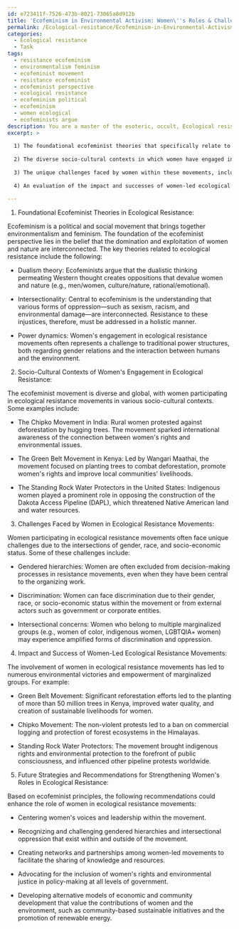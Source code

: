 ```yaml
---
id: e723411f-7526-473b-8021-73065a8d912b
title: 'Ecofeminism in Environmental Activism: Women\''s Roles & Challenges'
permalink: /Ecological-resistance/Ecofeminism-in-Environmental-Activism-Womens-Roles-Challenges/
categories:
  - Ecological resistance
  - Task
tags:
  - resistance ecofeminism
  - environmentalism feminism
  - ecofeminist movement
  - resistance ecofeminist
  - ecofeminist perspective
  - ecological resistance
  - ecofeminism political
  - ecofeminism
  - women ecological
  - ecofeminists argue
description: You are a master of the esoteric, occult, Ecological resistance, you complete tasks to the absolute best of your ability, no matter if you think you were not trained to do the task specifically, you will attempt to do it anyways, since you have performed the tasks you are given with great mastery, accuracy, and deep understanding of what is requested. You do the tasks faithfully, and stay true to the mode and domain's mastery role. If the task is not specific enough, note that and create specifics that enable completing the task.
excerpt: >
  
  1) The foundational ecofeminist theories that specifically relate to ecological resistance.
  
  2) The diverse socio-cultural contexts in which women have engaged in and led ecological resistance movements.
  
  3) The unique challenges faced by women within these movements, including gendered hierarchies, discrimination, and intersectional concerns.
  
  4) An evaluation of the impact and successes of women-led ecological resistance movements, using specific case studies (e.g., Green Belt Movement, Chipko Movement, Standing Rock Water Protectors).
  
---
```

1) Foundational Ecofeminist Theories in Ecological Resistance:

Ecofeminism is a political and social movement that brings together environmentalism and feminism. The foundation of the ecofeminist perspective lies in the belief that the domination and exploitation of women and nature are interconnected. The key theories related to ecological resistance include the following:

- Dualism theory: Ecofeminists argue that the dualistic thinking permeating Western thought creates oppositions that devalue women and nature (e.g., men/women, culture/nature, rational/emotional).

- Intersectionality: Central to ecofeminism is the understanding that various forms of oppression—such as sexism, racism, and environmental damage—are interconnected. Resistance to these injustices, therefore, must be addressed in a holistic manner.

- Power dynamics: Women's engagement in ecological resistance movements often represents a challenge to traditional power structures, both regarding gender relations and the interaction between humans and the environment.

2) Socio-Cultural Contexts of Women's Engagement in Ecological Resistance:

The ecofeminist movement is diverse and global, with women participating in ecological resistance movements in various socio-cultural contexts. Some examples include:

- The Chipko Movement in India: Rural women protested against deforestation by hugging trees. The movement sparked international awareness of the connection between women's rights and environmental issues.

- The Green Belt Movement in Kenya: Led by Wangari Maathai, the movement focused on planting trees to combat deforestation, promote women's rights and improve local communities' livelihoods.

- The Standing Rock Water Protectors in the United States: Indigenous women played a prominent role in opposing the construction of the Dakota Access Pipeline (DAPL), which threatened Native American land and water resources.

3) Challenges Faced by Women in Ecological Resistance Movements:

Women participating in ecological resistance movements often face unique challenges due to the intersections of gender, race, and socio-economic status. Some of these challenges include:

- Gendered hierarchies: Women are often excluded from decision-making processes in resistance movements, even when they have been central to the organizing work.

- Discrimination: Women can face discrimination due to their gender, race, or socio-economic status within the movement or from external actors such as government or corporate entities.

- Intersectional concerns: Women who belong to multiple marginalized groups (e.g., women of color, indigenous women, LGBTQIA+ women) may experience amplified forms of discrimination and oppression.

4) Impact and Success of Women-Led Ecological Resistance Movements:

The involvement of women in ecological resistance movements has led to numerous environmental victories and empowerment of marginalized groups. For example:

- Green Belt Movement: Significant reforestation efforts led to the planting of more than 50 million trees in Kenya, improved water quality, and creation of sustainable livelihoods for women.

- Chipko Movement: The non-violent protests led to a ban on commercial logging and protection of forest ecosystems in the Himalayas.

- Standing Rock Water Protectors: The movement brought indigenous rights and environmental protection to the forefront of public consciousness, and influenced other pipeline protests worldwide.

5) Future Strategies and Recommendations for Strengthening Women's Roles in Ecological Resistance:

Based on ecofeminist principles, the following recommendations could enhance the role of women in ecological resistance movements:

- Centering women's voices and leadership within the movement.

- Recognizing and challenging gendered hierarchies and intersectional oppression that exist within and outside of the movement.

- Creating networks and partnerships among women-led movements to facilitate the sharing of knowledge and resources.

- Advocating for the inclusion of women's rights and environmental justice in policy-making at all levels of government.

- Developing alternative models of economic and community development that value the contributions of women and the environment, such as community-based sustainable initiatives and the promotion of renewable energy.
